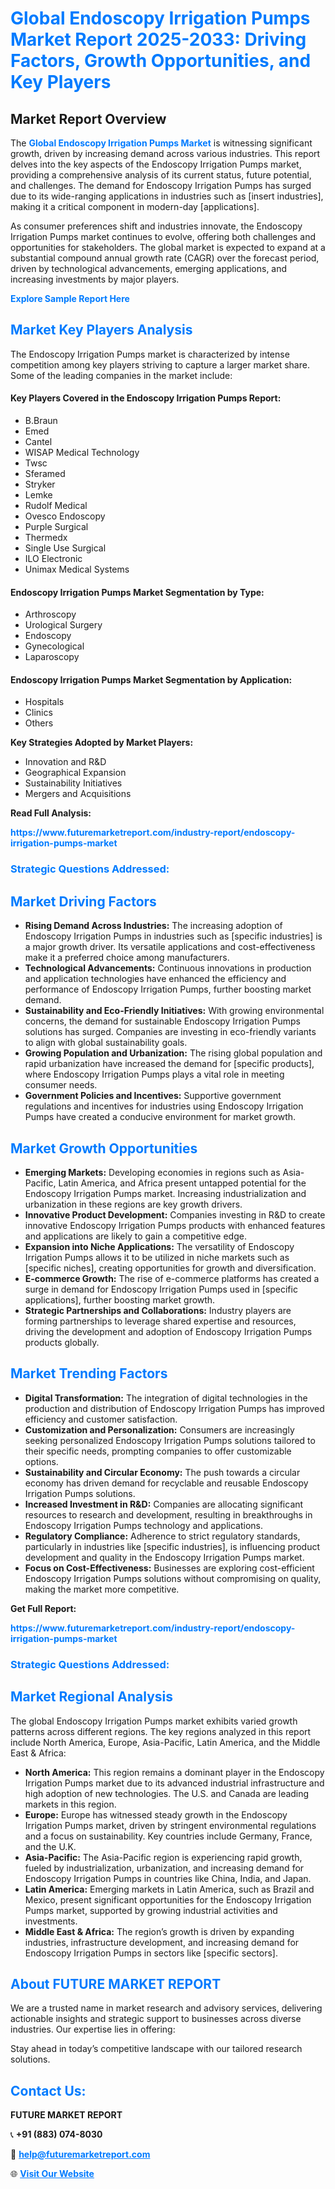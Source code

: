 <h1 style="color: #007BFF;">Global Endoscopy Irrigation Pumps Market Report 2025-2033: Driving Factors, Growth Opportunities, and Key Players</h1>

<section id="overview">
<h2>Market Report Overview</h2>
<p>The <a href="https://www.futuremarketreport.com/industry-report/endoscopy-irrigation-pumps-market" style="color: #007BFF; text-decoration: none;"><strong>Global Endoscopy Irrigation Pumps Market</strong></a> is witnessing significant growth, driven by increasing demand across various industries. This report delves into the key aspects of the Endoscopy Irrigation Pumps market, providing a comprehensive analysis of its current status, future potential, and challenges. The demand for Endoscopy Irrigation Pumps has surged due to its wide-ranging applications in industries such as [insert industries], making it a critical component in modern-day [applications].</p>
<p>As consumer preferences shift and industries innovate, the Endoscopy Irrigation Pumps market continues to evolve, offering both challenges and opportunities for stakeholders. The global market is expected to expand at a substantial compound annual growth rate (CAGR) over the forecast period, driven by technological advancements, emerging applications, and increasing investments by major players.</p>
</section>

<section id="overview">
<p><a href="https://www.futuremarketreport.com/request-sample/reportId=56533" style="color: #007BFF; text-decoration: none;"><strong>Explore Sample Report Here</strong></a></p>
</section>

<section id="key-players">
<h2 style="color: #007BFF;">Market Key Players Analysis</h2>
<p>The Endoscopy Irrigation Pumps market is characterized by intense competition among key players striving to capture a larger market share. Some of the leading companies in the market include:</p>
<h4>Key Players Covered in the Endoscopy Irrigation Pumps Report:</h4>
<ul><li>B.Braun</li><li>Emed</li><li>Cantel</li><li>WISAP Medical Technology</li><li>Twsc</li><li>Sferamed</li><li>Stryker</li><li>Lemke</li><li>Rudolf Medical</li><li>Ovesco Endoscopy</li><li>Purple Surgical</li><li>Thermedx</li><li>Single Use Surgical</li><li>ILO Electronic</li><li>Unimax Medical Systems</li></ul>
<h4>Endoscopy Irrigation Pumps Market Segmentation by Type:</h4>
<ul><li>Arthroscopy</li><li>Urological Surgery</li><li>Endoscopy</li><li>Gynecological</li><li>Laparoscopy</li></ul>

<h4>Endoscopy Irrigation Pumps Market Segmentation by Application:</h4>
<ul><li>Hospitals</li><li>Clinics</li><li>Others</li></ul>
<p><strong>Key Strategies Adopted by Market Players:</strong></p>
<ul>
<li>Innovation and R&D</li>
<li>Geographical Expansion</li>
<li>Sustainability Initiatives</li>
<li>Mergers and Acquisitions</li>
</ul>
</section>

<section>
<p><strong>Read Full Analysis: </strong></p><a href="https://www.futuremarketreport.com/industry-report/endoscopy-irrigation-pumps-market" style="color: #007BFF; text-decoration: none;"><strong>https://www.futuremarketreport.com/industry-report/endoscopy-irrigation-pumps-market</strong></a>
<h3 style="color: #007BFF;">Strategic Questions Addressed:</h3>
</section>

<section id="driving-factors">
<h2 style="color: #007BFF;">Market Driving Factors</h2>
<ul>
<li><strong>Rising Demand Across Industries:</strong> The increasing adoption of Endoscopy Irrigation Pumps in industries such as [specific industries] is a major growth driver. Its versatile applications and cost-effectiveness make it a preferred choice among manufacturers.</li>
<li><strong>Technological Advancements:</strong> Continuous innovations in production and application technologies have enhanced the efficiency and performance of Endoscopy Irrigation Pumps, further boosting market demand.</li>
<li><strong>Sustainability and Eco-Friendly Initiatives:</strong> With growing environmental concerns, the demand for sustainable Endoscopy Irrigation Pumps solutions has surged. Companies are investing in eco-friendly variants to align with global sustainability goals.</li>
<li><strong>Growing Population and Urbanization:</strong> The rising global population and rapid urbanization have increased the demand for [specific products], where Endoscopy Irrigation Pumps plays a vital role in meeting consumer needs.</li>
<li><strong>Government Policies and Incentives:</strong> Supportive government regulations and incentives for industries using Endoscopy Irrigation Pumps have created a conducive environment for market growth.</li>
</ul>
</section>

<section id="growth-opportunities">
<h2 style="color: #007BFF;">Market Growth Opportunities</h2>
<ul>
<li><strong>Emerging Markets:</strong> Developing economies in regions such as Asia-Pacific, Latin America, and Africa present untapped potential for the Endoscopy Irrigation Pumps market. Increasing industrialization and urbanization in these regions are key growth drivers.</li>
<li><strong>Innovative Product Development:</strong> Companies investing in R&D to create innovative Endoscopy Irrigation Pumps products with enhanced features and applications are likely to gain a competitive edge.</li>
<li><strong>Expansion into Niche Applications:</strong> The versatility of Endoscopy Irrigation Pumps allows it to be utilized in niche markets such as [specific niches], creating opportunities for growth and diversification.</li>
<li><strong>E-commerce Growth:</strong> The rise of e-commerce platforms has created a surge in demand for Endoscopy Irrigation Pumps used in [specific applications], further boosting market growth.</li>
<li><strong>Strategic Partnerships and Collaborations:</strong> Industry players are forming partnerships to leverage shared expertise and resources, driving the development and adoption of Endoscopy Irrigation Pumps products globally.</li>
</ul>
</section>

<section id="trending-factors">
<h2 style="color: #007BFF;">Market Trending Factors</h2>
<ul>
<li><strong>Digital Transformation:</strong> The integration of digital technologies in the production and distribution of Endoscopy Irrigation Pumps has improved efficiency and customer satisfaction.</li>
<li><strong>Customization and Personalization:</strong> Consumers are increasingly seeking personalized Endoscopy Irrigation Pumps solutions tailored to their specific needs, prompting companies to offer customizable options.</li>
<li><strong>Sustainability and Circular Economy:</strong> The push towards a circular economy has driven demand for recyclable and reusable Endoscopy Irrigation Pumps solutions.</li>
<li><strong>Increased Investment in R&D:</strong> Companies are allocating significant resources to research and development, resulting in breakthroughs in Endoscopy Irrigation Pumps technology and applications.</li>
<li><strong>Regulatory Compliance:</strong> Adherence to strict regulatory standards, particularly in industries like [specific industries], is influencing product development and quality in the Endoscopy Irrigation Pumps market.</li>
<li><strong>Focus on Cost-Effectiveness:</strong> Businesses are exploring cost-efficient Endoscopy Irrigation Pumps solutions without compromising on quality, making the market more competitive.</li>
</ul>
</section>

<section>
<p><strong>Get Full Report: </strong></p><a href="https://www.futuremarketreport.com/industry-report/endoscopy-irrigation-pumps-market" style="color: #007BFF; text-decoration: none;"><strong>https://www.futuremarketreport.com/industry-report/endoscopy-irrigation-pumps-market</strong></a>
<h3 style="color: #007BFF;">Strategic Questions Addressed:</h3>
</section>


<section id="regional-analysis">
<h2 style="color: #007BFF;">Market Regional Analysis</h2>
<p>The global Endoscopy Irrigation Pumps market exhibits varied growth patterns across different regions. The key regions analyzed in this report include North America, Europe, Asia-Pacific, Latin America, and the Middle East & Africa:</p>
<ul>
<li><strong>North America:</strong> This region remains a dominant player in the Endoscopy Irrigation Pumps market due to its advanced industrial infrastructure and high adoption of new technologies. The U.S. and Canada are leading markets in this region.</li>
<li><strong>Europe:</strong> Europe has witnessed steady growth in the Endoscopy Irrigation Pumps market, driven by stringent environmental regulations and a focus on sustainability. Key countries include Germany, France, and the U.K.</li>
<li><strong>Asia-Pacific:</strong> The Asia-Pacific region is experiencing rapid growth, fueled by industrialization, urbanization, and increasing demand for Endoscopy Irrigation Pumps in countries like China, India, and Japan.</li>
<li><strong>Latin America:</strong> Emerging markets in Latin America, such as Brazil and Mexico, present significant opportunities for the Endoscopy Irrigation Pumps market, supported by growing industrial activities and investments.</li>
<li><strong>Middle East & Africa:</strong> The region’s growth is driven by expanding industries, infrastructure development, and increasing demand for Endoscopy Irrigation Pumps in sectors like [specific sectors].</li>
</ul>
</section>

<footer>
<h2 style="color: #007BFF;">About FUTURE MARKET REPORT</h2>
<p>We are a trusted name in market research and advisory services, delivering actionable insights and strategic support to businesses across diverse industries. Our expertise lies in offering:</p>

<p>Stay ahead in today’s competitive landscape with our tailored research solutions.</p>

<h2 style="color: #007BFF;">Contact Us:</h2>
<p><strong>FUTURE MARKET REPORT</strong></p>
<p>📞 <strong>+91 (883) 074-8030</strong></p>
<p>📧 <strong><a href="mailto:help@futuremarketreport.com" style="color: #007BFF;">help@futuremarketreport.com</a></strong></p>
<p>🌐 <strong><a href="https://www.futuremarketreport.com/" style="color: #007BFF;">Visit Our Website</a></strong></p>
</footer>